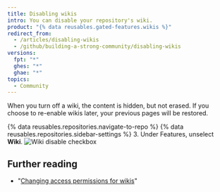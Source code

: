 ```yaml
---
title: Disabling wikis
intro: You can disable your repository's wiki.
product: "{% data reusables.gated-features.wikis %}"
redirect_from:
  - /articles/disabling-wikis
  - /github/building-a-strong-community/disabling-wikis
versions:
  fpt: "*"
  ghes: "*"
  ghae: "*"
topics:
  - Community
---
```


When you turn off a wiki, the content is hidden, but not erased. If you choose to re-enable wikis later, your previous pages will be restored.

{% data reusables.repositories.navigate-to-repo %}
{% data reusables.repositories.sidebar-settings %} 3. Under Features, unselect **Wiki**.
![Wiki disable checkbox](/assets/images/help/wiki/wiki_enable_disable.png)

## Further reading

- "[Changing access permissions for wikis](/communities/documenting-your-project-with-wikis/changing-access-permissions-for-wikis)"
